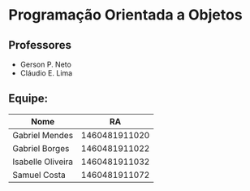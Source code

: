 # Programação Orientada a Objetos

## Professores
* Gerson P. Neto
* Cláudio E. Lima

## Equipe:
| Nome              | RA            |
|-------------------|---------------|
| Gabriel Mendes    | 1460481911020 |
| Gabriel Borges    | 1460481911022 |
| Isabelle Oliveira | 1460481911032 |
| Samuel Costa      | 1460481911072 |
